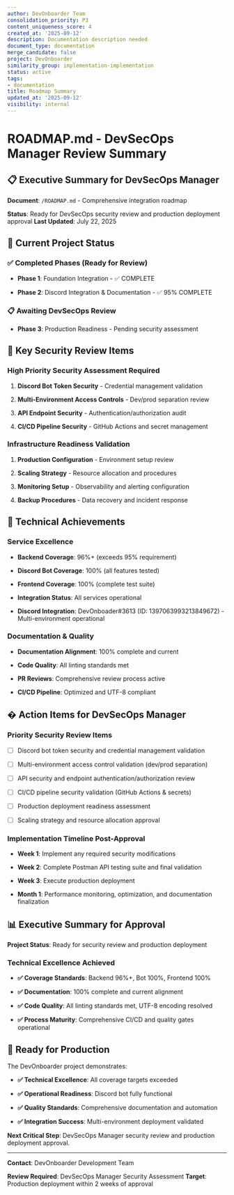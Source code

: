 ```yaml
---
author: DevOnboarder Team
consolidation_priority: P3
content_uniqueness_score: 4
created_at: '2025-09-12'
description: Documentation description needed
document_type: documentation
merge_candidate: false
project: DevOnboarder
similarity_group: implementation-implementation
status: active
tags:
- documentation
title: Roadmap Summary
updated_at: '2025-09-12'
visibility: internal
---
```


# ROADMAP.md - DevSecOps Manager Review Summary

## 📋 **Executive Summary for DevSecOps Manager**

**Document**: `/ROADMAP.md` - Comprehensive integration roadmap

**Status**: Ready for DevSecOps security review and production deployment approval
**Last Updated**: July 22, 2025

## 🎯 **Current Project Status**

### ✅ **Completed Phases (Ready for Review)**

- **Phase 1**: Foundation Integration - ✅ COMPLETE

- **Phase 2**: Discord Integration & Documentation - ✅ 95% COMPLETE

### 📋 **Awaiting DevSecOps Review**

- **Phase 3**: Production Readiness - Pending security assessment

## 🔐 **Key Security Review Items**

### **High Priority Security Assessment Required**

1. **Discord Bot Token Security** - Credential management validation

2. **Multi-Environment Access Controls** - Dev/prod separation review

3. **API Endpoint Security** - Authentication/authorization audit

4. **CI/CD Pipeline Security** - GitHub Actions and secret management

### **Infrastructure Readiness Validation**

1. **Production Configuration** - Environment setup review

2. **Scaling Strategy** - Resource allocation and procedures

3. **Monitoring Setup** - Observability and alerting configuration

4. **Backup Procedures** - Data recovery and incident response

## 🎯 **Technical Achievements**

### **Service Excellence**

- **Backend Coverage**: 96%+ (exceeds 95% requirement)

- **Discord Bot Coverage**: 100% (all features tested)

- **Frontend Coverage**: 100% (complete test suite)

- **Integration Status**: All services operational

- **Discord Integration**: DevOnboader#3613 (ID: 1397063993213849672) - Multi-environment operational

### **Documentation & Quality**

- **Documentation Alignment**: 100% complete and current

- **Code Quality**: All linting standards met

- **PR Reviews**: Comprehensive review process active

- **CI/CD Pipeline**: Optimized and UTF-8 compliant

## � **Action Items for DevSecOps Manager**

### **Priority Security Review Items**

- [ ] Discord bot token security and credential management validation

- [ ] Multi-environment access control validation (dev/prod separation)

- [ ] API security and endpoint authentication/authorization review

- [ ] CI/CD pipeline security validation (GitHub Actions & secrets)

- [ ] Production deployment readiness assessment

- [ ] Scaling strategy and resource allocation approval

### **Implementation Timeline Post-Approval**

- **Week 1**: Implement any required security modifications

- **Week 2**: Complete Postman API testing suite and final validation

- **Week 3**: Execute production deployment

- **Month 1**: Performance monitoring, optimization, and documentation finalization

## 📊 **Executive Summary for Approval**

**Project Status**: Ready for security review and production deployment

### **Technical Excellence Achieved**

- **✅ Coverage Standards**: Backend 96%+, Bot 100%, Frontend 100%

- **✅ Documentation**: 100% complete and current alignment

- **✅ Code Quality**: All linting standards met, UTF-8 encoding resolved

- **✅ Process Maturity**: Comprehensive CI/CD and quality gates operational

## 🚀 **Ready for Production**

The DevOnboarder project demonstrates:

- **✅ Technical Excellence**: All coverage targets exceeded

- **✅ Operational Readiness**: Discord bot fully functional

- **✅ Quality Standards**: Comprehensive documentation and automation

- **✅ Integration Success**: Multi-environment deployment validated

**Next Critical Step**: DevSecOps Manager security review and production deployment approval.

---

**Contact**: DevOnboarder Development Team

**Review Required**: DevSecOps Manager Security Assessment
**Target**: Production deployment within 2 weeks of approval
